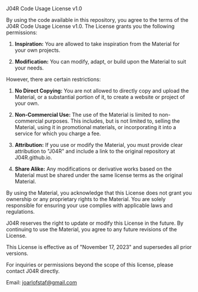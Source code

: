 J04R Code Usage License v1.0

By using the code available in this repository, you agree to the terms of the J04R Code Usage License v1.0. The License grants you the following permissions:

1. **Inspiration:** You are allowed to take inspiration from the Material for your own projects.

2. **Modification:** You can modify, adapt, or build upon the Material to suit your needs.

However, there are certain restrictions:

1. **No Direct Copying:** You are not allowed to directly copy and upload the Material, or a substantial portion of it, to create a website or project of your own.

2. **Non-Commercial Use:** The use of the Material is limited to non-commercial purposes. This includes, but is not limited to, selling the Material, using it in promotional materials, or incorporating it into a service for which you charge a fee.

3. **Attribution:** If you use or modify the Material, you must provide clear attribution to "J04R" and include a link to the original repository at J04R.github.io.

4. **Share Alike:** Any modifications or derivative works based on the Material must be shared under the same license terms as the original Material.

By using the Material, you acknowledge that this License does not grant you ownership or any proprietary rights to the Material. You are solely responsible for ensuring your use complies with applicable laws and regulations.

J04R reserves the right to update or modify this License in the future. By continuing to use the Material, you agree to any future revisions of the License.

This License is effective as of "November 17, 2023" and supersedes all prior versions.

For inquiries or permissions beyond the scope of this license, please contact J04R directly.

Email: joarlofstaf@gmail.com